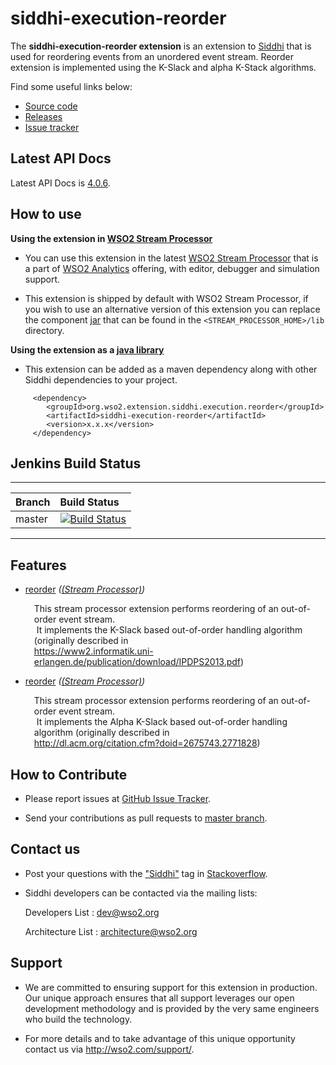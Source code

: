 siddhi-execution-reorder
======================================

The **siddhi-execution-reorder extension** is an extension to <a target="_blank" href="https://wso2.github.io/siddhi">Siddhi</a> that is used for reordering events from an unordered event stream.
Reorder extension is implemented using the K-Slack and alpha K-Stack algorithms.

Find some useful links below:

* <a target="_blank" href="https://github.com/wso2-extensions/siddhi-execution-reorder">Source code</a>
* <a target="_blank" href="https://github.com/wso2-extensions/siddhi-execution-reorder/releases">Releases</a>
* <a target="_blank" href="https://github.com/wso2-extensions/siddhi-execution-reorder/issues">Issue tracker</a>

## Latest API Docs 

Latest API Docs is <a target="_blank" href="https://wso2-extensions.github.io/siddhi-execution-reorder/api/4.0.6">4.0.6</a>.

## How to use 

**Using the extension in <a target="_blank" href="https://github.com/wso2/product-sp">WSO2 Stream Processor</a>**

* You can use this extension in the latest <a target="_blank" href="https://github.com/wso2/product-sp/releases">WSO2 Stream Processor</a> that is a part of <a target="_blank" href="http://wso2.com/analytics?utm_source=gitanalytics&utm_campaign=gitanalytics_Jul17">WSO2 Analytics</a> offering, with editor, debugger and simulation support. 

* This extension is shipped by default with WSO2 Stream Processor, if you wish to use an alternative version of this extension you can replace the component <a target="_blank" href="https://github.com/wso2-extensions/siddhi-execution-reorder/releases">jar</a> that can be found in the `<STREAM_PROCESSOR_HOME>/lib` directory.

**Using the extension as a <a target="_blank" href="https://wso2.github.io/siddhi/documentation/running-as-a-java-library">java library</a>**

* This extension can be added as a maven dependency along with other Siddhi dependencies to your project.

```
     <dependency>
        <groupId>org.wso2.extension.siddhi.execution.reorder</groupId>
        <artifactId>siddhi-execution-reorder</artifactId>
        <version>x.x.x</version>
     </dependency>
```

## Jenkins Build Status

---

|  Branch | Build Status |
| :------ |:------------ | 
| master  | [![Build Status](https://wso2.org/jenkins/job/siddhi/job/siddhi-execution-reorder/badge/icon)](https://wso2.org/jenkins/job/siddhi/job/siddhi-execution-reorder/) |

---

## Features

* <a target="_blank" href="https://wso2-extensions.github.io/siddhi-execution-reorder/api/4.0.6/#reorder-stream-processor">reorder</a> *(<a target="_blank" href="https://wso2.github.io/siddhi/documentation/siddhi-4.0/#stream-processor">(Stream Processor)</a>)*<br><div style="padding-left: 1em;"><p>This stream processor extension performs reordering of an out-of-order event stream.<br>&nbsp;It implements the K-Slack based out-of-order handling algorithm (originally described in <br>https://www2.informatik.uni-erlangen.de/publication/download/IPDPS2013.pdf)</p></div>
* <a target="_blank" href="https://wso2-extensions.github.io/siddhi-execution-reorder/api/4.0.6/#reorder-stream-processor">reorder</a> *(<a target="_blank" href="https://wso2.github.io/siddhi/documentation/siddhi-4.0/#stream-processor">(Stream Processor)</a>)*<br><div style="padding-left: 1em;"><p>This stream processor extension performs reordering of an out-of-order event stream.<br>&nbsp;It implements the Alpha K-Slack based out-of-order handling algorithm (originally described in <br>http://dl.acm.org/citation.cfm?doid=2675743.2771828)</p></div>

## How to Contribute
 
  * Please report issues at <a target="_blank" href="https://github.com/wso2-extensions/siddhi-execution-reorder/issues">GitHub Issue Tracker</a>.
  
  * Send your contributions as pull requests to <a target="_blank" href="https://github.com/wso2-extensions/siddhi-execution-reorder/tree/master">master branch</a>. 
 
## Contact us 

 * Post your questions with the <a target="_blank" href="http://stackoverflow.com/search?q=siddhi">"Siddhi"</a> tag in <a target="_blank" href="http://stackoverflow.com/search?q=siddhi">Stackoverflow</a>. 
 
 * Siddhi developers can be contacted via the mailing lists:
 
    Developers List   : [dev@wso2.org](mailto:dev@wso2.org)
    
    Architecture List : [architecture@wso2.org](mailto:architecture@wso2.org)
 
## Support 

* We are committed to ensuring support for this extension in production. Our unique approach ensures that all support 
leverages our open development methodology and is provided by the very same engineers who build the technology. 

* For more details and to take advantage of this unique opportunity contact us via <a target="_blank" href="http://wso2
.com/support?utm_source=gitanalytics&utm_campaign=gitanalytics_Jul17">http://wso2.com/support/</a>. 
